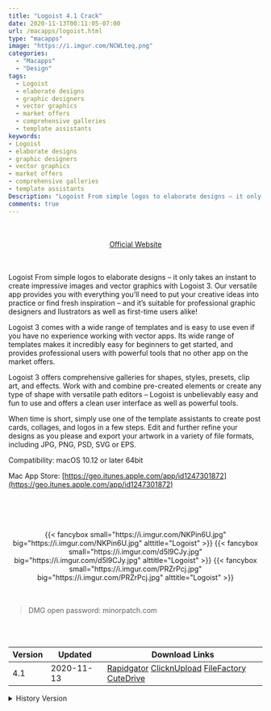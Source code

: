 ```yaml
---
title: "Logoist 4.1 Crack"
date: 2020-11-13T00:11:05-07:00
url: /macapps/logoist.html
type: "macapps"
image: "https://i.imgur.com/NCWLteq.png"
categories:
  - "Macapps"
  - "Design"
tags:
  - Logoist
  - elaborate designs
  - graphic designers
  - vector graphics
  - market offers
  - comprehensive galleries
  - template assistants
keywords:
- Logoist
- elaborate designs
- graphic designers
- vector graphics
- market offers
- comprehensive galleries
- template assistants
Description: "Logoist From simple logos to elaborate designs – it only takes an instant to create impressive images and vector graphics with Logoist 3."
comments: true
---
```


<br/>
<br/>
<center>
<a href="https://geo.itunes.apple.com/app/id1247301872" target="blank"><div class="border border-blue-500 rounded-lg transition duration-500 
    ease-in-out w-48 text-lg text-blue-500 text-center px-2 hover:bg-blue-500 hover:text-white">
  Official Website 
</div></a>
</center>
<br/>
<br/>

Logoist From simple logos to elaborate designs – it only takes an instant to create impressive images and vector graphics with Logoist 3. Our versatile app provides you with everything you’ll need to put your creative ideas into practice or find fresh inspiration – and it’s suitable for professional graphic designers and llustrators as well as first-time users alike!

Logoist 3 comes with a wide range of templates and is easy to use even if you have no experience working with vector apps. Its wide range of templates makes it incredibly easy for beginners to get started, and provides professional users with powerful tools that no other app on the market offers.



Logoist 3 offers comprehensive galleries for shapes, styles, presets, clip art, and effects. Work with and combine pre-created elements or create any type of shape with versatile path editors – Logoist is unbelievably easy and fun to use and offers a clean user interface as well as powerful tools.



When time is short, simply use one of the template assistants to create post cards, collages, and logos in a few steps. Edit and further refine your designs as you please and export your artwork in a variety of file formats, including JPG, PNG, PSD, SVG or EPS.



Compatibility: macOS 10.12 or later 64bit



Mac App Store: [https://geo.itunes.apple.com/app/id1247301872](https://geo.itunes.apple.com/app/id1247301872)

<br/>
<br/>
<script async src="https://pagead2.googlesyndication.com/pagead/js/adsbygoogle.js"></script>
<ins class="adsbygoogle"
     style="display:block; text-align:center;"
     data-ad-layout="in-article"
     data-ad-format="fluid"
     data-ad-client="ca-pub-8746275014476192"
     data-ad-slot="5144997159"></ins>
<script>
     (adsbygoogle = window.adsbygoogle || []).push({});
</script>
<br/>
<br/>


<center>
<div class="w-full grid grid-cols-3 flex gap-2">
{{< fancybox small="https://i.imgur.com/NKPin6U.jpg" big="https://i.imgur.com/NKPin6U.jpg" alttitle="Logoist" >}}
{{< fancybox small="https://i.imgur.com/d5l9CJy.jpg" big="https://i.imgur.com/d5l9CJy.jpg" alttitle="Logoist" >}}
{{< fancybox small="https://i.imgur.com/PRZrPcj.jpg" big="https://i.imgur.com/PRZrPcj.jpg" alttitle="Logoist" >}}
</div>
</center>

<br/>
<br/>


> DMG open password: minorpatch.com

<br/>

<br/>
<div id="history_version" class="history_version">

| Version | Updated | Download Links |
| ---- | ---- | ---- |
| 4.1 | 2020-11-13 | [Rapidgator](https://ouo.io/rRaZsL)   [ClicknUpload](https://ouo.io/U1csJa)   [FileFactory](https://ouo.io/J4C7gx)   [CuteDrive](https://ouo.io/w96Nvc) |
<details>
<summary>History Version</summary>

| Version | Updated | Download Links |
| ---- | ---- | ---- |
| 4.0.2 | 2020-05-01 | [UsersCloud](https://ouo.io/S5i2He)   [ClicknUpload](https://ouo.io/bwL0rQa)   [FileFactory](https://ouo.io/b6dX16)   [CuteDrive](https://ouo.io/MZPaf3) |
| 4.0 | 2020-04-29 | [UsersCloud](https://ouo.io/qAx1g2)   [ClicknUpload](https://ouo.io/OMApViR)   [FileFactory](https://ouo.io/kSySIB)   [CuteDrive](https://ouo.io/W1J9FZ) |
| 3.2 | 2020-03-11 | [UsersCloud](https://ouo.io/5TJqKU)   [ClicknUpload](https://ouo.io/zbUKZh)   [FileFactory](https://ouo.io/qQfPCE)   [CuteDrive](https://ouo.io/ugbZaf) |
</details>

</div>
